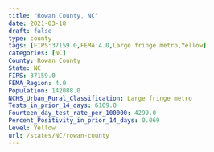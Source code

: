 ```yaml
---
title: "Rowan County, NC"
date: 2021-03-18
draft: false
type: county
tags: [FIPS:37159.0,FEMA:4.0,Large fringe metro,Yellow]
categories: [NC]
County: Rowan County
State: NC
FIPS: 37159.0
FEMA_Region: 4.0
Population: 142088.0
NCHS_Urban_Rural_Classification: Large fringe metro
Tests_in_prior_14_days: 6109.0
Fourteen_day_test_rate_per_100000: 4299.0
Percent_Positivity_in_prior_14_days: 0.069
Level: Yellow
url: /states/NC/rowan-county
---
```




